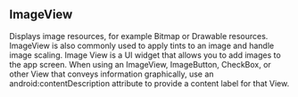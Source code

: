 ## ImageView 

Displays image resources, for example Bitmap or Drawable resources. ImageView is also commonly used to apply tints to an image and handle image scaling.
Image View is a UI widget that allows you to add images to the app screen. When using an ImageView, ImageButton, CheckBox, or other View that conveys 
information graphically, use an android:contentDescription attribute to provide a content label for that View.            
      
   
